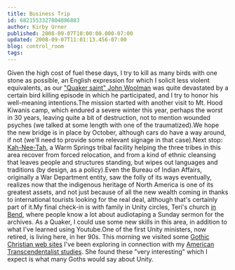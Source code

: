 ```yaml
---
title: Business Trip
id: 6821553327804886883
author: Kirby Urner
published: 2008-09-07T10:00:00.000-07:00
updated: 2008-09-07T11:01:13.456-07:00
blog: control_room
tags: 
---
```


[](https://blogger.googleusercontent.com/img/b/R29vZ2xl/AVvXsEhGsQTcZ_1h7L1PYi4K18iEzn0JFvDN3EJsaAMd0UdOv8r-iezSxLb8v5zQ_nk-6S5EZwEtwbEYS2SmdUx3xmVv30ohlZUtnJqmT51wDA0koDbBkK4iOXJEtPaUwtHfqjsnTJy0/s1600-h/00050.jpg)Given the high cost of fuel these days, I try to kill as many birds with one stone as possible, an English expression for which I solicit less violent equivalents, as our ["Quaker saint" John Woolman](http://www.answers.com/topic/john-woolman) was quite devastated by a certain bird killing episode in which he participated, and I try to honor his well-meaning intentions.The mission started with another visit to Mt. Hood Kiwanis camp, which endured a severe winter this year, perhaps the worst in 30 years, leaving quite a bit of destruction, not to mention wounded psyches (we talked at some length with one of the traumatized).We hope the new bridge is in place by October, although cars do have a way around, if not (we'll need to provide some relevant signage in that case).Next stop:  [Kah-Nee-Tah](http://www.youtube.com/watch?v=SdTWAlsK2ug), a Warm Springs tribal facility helping the three tribes in this area recover from forced relocation, and from a kind of ethnic cleansing that leaves people and structures standing, but wipes out languages and traditions (by design, as a policy).Even the Bureau of Indian Affairs, originally a War Department entity, saw the folly of its ways eventually, realizes now that the indigenous heritage of North America is one of its greatest assets, and not just because of all the new wealth coming in thanks to international tourists looking for the real deal, although that's certainly part of it.My final check-in is with family in Unity circles, Teri's church [in Bend](http://www.unitycentraloregon.com/), where people know a lot about audiotaping a Sunday sermon for the archives.  As a Quaker, I could use some new skills in this area, in addition to what I've learned using Youtube.One of the first Unity ministers, now retired, is living here, in her 90s.  This morning we visited some [Gothic Christian web sites](http://www.christiangoth.com/) I've been exploring in connection with my [American Transcendentalist studies](http://worldgame.blogspot.com/2008/06/literary-investigation.html).  She found these "very interesting" which I expect is what many Goths would say about Unity.